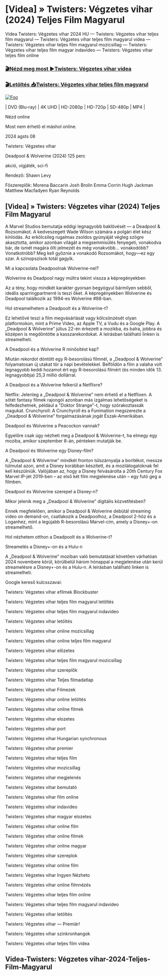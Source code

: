 <h1 tabindex="-1" class="heading-element" dir="auto">[Videa] » Twisters: Végzetes vihar (2024) Teljes Film Magyarul </h1>

Videa Twisters: Végzetes vihar 2024 HU — Twisters: Végzetes vihar teljes film magyarul — Twisters: Végzetes vihar teljes film magyarul videa — Twisters: Végzetes vihar teljes film magyarul mozicsillag — Twisters: Végzetes vihar teljes film magyar indavideo — Twisters: Végzetes vihar teljes film online

<h3><a href="https://dmov.fun/hu/movie/718821/twisters-gityub" rel="nofollow">🎬Nézd meg most ►Twisters: Végzetes vihar videa</a></h3>

<h3><a href="https://dmov.fun/hu/movie/718821/twisters-gityub" rel="nofollow">🎬Letöltés 📥Twisters: Végzetes vihar teljes film magyarul</a></h3>

<a href="https://dmov.fun/hu/movie/718821/twisters-gityub" rel="nofollow"><img src="https://camo.githubusercontent.com/917e6ed5c302499242165dcc02bdbce85c075fd21b35918eb9c0b771855261b8/68747470733a2f2f7374617469632e7769787374617469632e636f6d2f6d656469612f6232343966395f61646163386637306662336634356238383639313639366337376465313866337e6d76322e676966" alt="Foo" style="max-width: 100%;"></a>


| DVD (Blu-ray) | 4K UHD | HD-2080p | HD-720p | SD-480p | MP4 |

Nézd online

Most nem érhető el máshol online.

2024 agsts 08

Twisters: Végzetes vihar

Deadpool & Wolverine (2024) 125 perc

akció, vígjáték, sci-fi

Rendező: Shawn Levy

Főszereplők: Morena Baccarin Josh Brolin Emma Corrin Hugh Jackman Matthew Macfadyen Ryan Reynolds

## [Videa] » Twisters: Végzetes vihar (2024) Teljes Film Magyarul

A Marvel Studios bemutatja eddigi legnagyobb baklövését — a Deadpool & Rozsomákot. A kedveszegett Wade Wilson számára a polgári élet kész kínlódás. Az erkölcsileg rugalmas zsoldos gyúnyáját végleg szögre akasztotta, amikor azonban világát a megsemmisülés fenyegeti, vonakodva bár, de ismét magára ölti jelmezét és még vonakvóbb... vonakodóbb? Vonatkotróbb? Meg kell győznie a vonakodó Rozsomákot, hogy—ez egy szar. A szinopszisok totál gagyik.

Mi a kapcsolata Deadpoolnak Wolverine-nel?

Wolverine és Deadpool nagy múltra tekint vissza a képregényekben

Az a tény, hogy mindkét karakter gyorsan begyógyul bármilyen sebből, ideális sparringpartnerré is teszi őket. A képregényekben Wolverine és Deadpool találkozik az 1994-es Wolverine #88-ban.

Hol streamelhetem a Deadpoolt és a Wolverine-t?

Ez lehetővé teszi a film megvásárlását vagy kölcsönzését olyan platformokon, mint a Prime Video, az Apple TV, a Vudu és a Google Play. A „Deadpool & Wolverine” július 22-én érkezett a mozikba, és balra, jobbra és középen is megdöntötte a kasszarekordokat. A leírásban található linken is streamelheti.

A Deadpool és a Wolverine R minősítést kap?

Miután rekordot döntött egy R-besorolású filmnél, a „Deadpool & Wolverine” folyamatosan új utakat tör a napi bevételekkel. Belföldön a film a valaha volt legnagyobb keddi hozamot ért egy R-besorolású filmért (és minden idők 13. legnagyobbja) 25,3 millió dollárral.

A Deadpool és a Wolverine felkerül a Netflixre?

Netflix: Jelenleg a „Deadpool & Wolverine” nem érhető el a Netflixen. A sötét fantasy filmek rajongói azonban más izgalmas lehetőségeket is felfedezhetnek, például a "Doktor Strange"-t, hogy szórakoztassák magukat. Crunchyroll: A Crunchyroll és a Funimation megszerezte a „Deadpool & Wolverine” forgalmazásának jogát Észak-Amerikában.

Deadpool és Wolverine a Peacockon vannak?

Egyelőre csak úgy nézheti meg a Deadpool & Wolverine-t, ha elmegy egy moziba, amikor szeptember 8-án, pénteken mutatják be.

A Deadpool és Wolverine egy Disney-film?

A „Deadpool & Wolverine” mindkét fronton túlszárnyalja a borítékot, messze túlmutat azon, amit a Disney korábban készített, és a mozilátogatóknak fel kell készülniük. Valójában az, hogy a Disney felvásárolta a 20th Century Fox Marvel IP-jét 2019-ben – az első két film megjelenése után – egy futó geg a filmben.

Deadpool és Wolverine szerepel a Disney-n?

Mikor jelenik meg a „Deadpool & Wolverine” digitális közvetítésben?

Ennek megfelelően, amikor a Deadpool & Wolverine debütál streaming video on demand-on, csatlakozik a Deadpoolhoz, a Deadpool 2-höz és a Loganhez, mint a legújabb R-besorolású Marvel-cím, amely a Disney+-on streamelhető.

Hol nézhetem otthon a Deadpoolt és a Wolverine-t?

Streamelés a Disney+-on és a Hulu-n

A „Deadpool & Wolverine” moziban való bemutatását követően várhatóan 2024 novembere körül, körülbelül három hónappal a megjelenése után kerül streamelésre a Disney+-on és a Hulu-n. A leírásban található linken is streamelheti.

Google kereső kulcsszavai:

Twisters: Végzetes vihar efilmek Blockbuster

Twisters: Végzetes vihar teljes film magyarul letöltés

Twisters: Végzetes vihar teljes film magyarul indavideo

Twisters: Végzetes vihar letöltés

Twisters: Végzetes vihar online mozicsillag

Twisters: Végzetes vihar online teljes film magyarul

Twisters: Végzetes vihar előzetes

Twisters: Végzetes vihar teljes film magyarul mozicsillag

Twisters: Végzetes vihar szereplők

Twisters: Végzetes vihar Teljes filmadatlap

Twisters: Végzetes vihar Filmezek

Twisters: Végzetes vihar online letöltés

Twisters: Végzetes vihar online filmek

Twisters: Végzetes vihar elozetes

Twisters: Végzetes vihar port

Twisters: Végzetes vihar Hungarian synchronous

Twisters: Végzetes vihar premier

Twisters: Végzetes vihar teljes film

Twisters: Végzetes vihar mozicsillag

Twisters: Végzetes vihar megjelenés

Twisters: Végzetes vihar bemutató

Twisters: Végzetes vihar film online

Twisters: Végzetes vihar indavideo

Twisters: Végzetes vihar magyar elozetes

Twisters: Végzetes vihar online film

Twisters: Végzetes vihar online filmek

Twisters: Végzetes vihar online magyar

Twisters: Végzetes vihar szereplok

Twisters: Végzetes vihar online film

Twisters: Végzetes vihar Ingyen Nézheto

Twisters: Végzetes vihar online filmnézés

Twisters: Végzetes vihar teljes film online

Twisters: Végzetes vihar teljes film magyarul indavideo

Twisters: Végzetes vihar letöltés

Twisters: Végzetes vihar — Premiär!

Twisters: Végzetes vihar szinkronhangok

Twisters: Végzetes vihar teljes film videa

## Videa-Twisters: Végzetes vihar-2024-Teljes-Film-Magyarul

